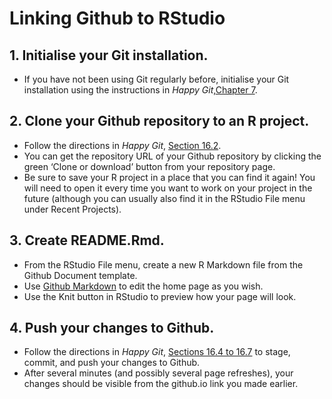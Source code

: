 Linking Github to RStudio
================

## 1\. Initialise your Git installation.

  - If you have not been using Git regularly before, initialise your Git
    installation using the instructions in *Happy
    Git*,[Chapter 7](https://happygitwithr.com/hello-git.html).

## 2\. Clone your Github repository to an R project.

  - Follow the directions in *Happy Git*,
    [Section 16.2](https://happygitwithr.com/existing-github-first.html).
  - You can get the repository URL of your Github repository by clicking
    the green ‘Clone or download’ button from your repository page.
  - Be sure to save your R project in a place that you can find it
    again\! You will need to open it every time you want to work on your
    project in the future (although you can usually also find it in the
    RStudio File menu under Recent Projects).

## 3\. Create README.Rmd.

  - From the RStudio File menu, create a new R Markdown file from the
    Github Document template.
  - Use [Github
    Markdown](https://guides.github.com/features/mastering-markdown/) to
    edit the home page as you wish.
  - Use the Knit button in RStudio to preview how your page will look.

## 4\. Push your changes to Github.

  - Follow the directions in *Happy Git*, [Sections 16.4
    to 16.7](https://happygitwithr.com/existing-github-first.html#stage-and-commit)
    to stage, commit, and push your changes to Github.
  - After several minutes (and possibly several page refreshes), your
    changes should be visible from the github.io link you made earlier.
